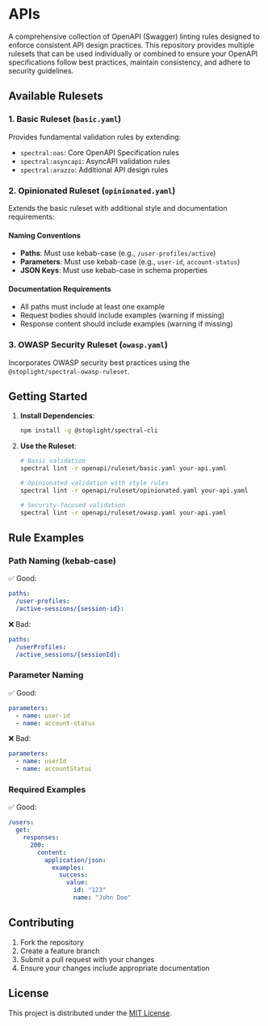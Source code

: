 # APIs


A comprehensive collection of OpenAPI (Swagger) linting rules designed to enforce consistent API design practices. This repository provides multiple rulesets that can be used individually or combined to ensure your OpenAPI specifications follow best practices, maintain consistency, and adhere to security guidelines.

## Available Rulesets

### 1. Basic Ruleset (`basic.yaml`)
Provides fundamental validation rules by extending:
- `spectral:oas`: Core OpenAPI Specification rules
- `spectral:asyncapi`: AsyncAPI validation rules
- `spectral:arazzo`: Additional API design rules

### 2. Opinionated Ruleset (`opinionated.yaml`)
Extends the basic ruleset with additional style and documentation requirements:

#### Naming Conventions
- **Paths**: Must use kebab-case (e.g., `/user-profiles/active`)
- **Parameters**: Must use kebab-case (e.g., `user-id`, `account-status`)
- **JSON Keys**: Must use kebab-case in schema properties

#### Documentation Requirements
- All paths must include at least one example
- Request bodies should include examples (warning if missing)
- Response content should include examples (warning if missing)

### 3. OWASP Security Ruleset (`owasp.yaml`)
Incorporates OWASP security best practices using the `@stoplight/spectral-owasp-ruleset`.

## Getting Started

1. **Install Dependencies**:
   ```bash
   npm install -g @stoplight/spectral-cli
   ```

2. **Use the Ruleset**:
   ```bash
   # Basic validation
   spectral lint -r openapi/ruleset/basic.yaml your-api.yaml

   # Opinionated validation with style rules
   spectral lint -r openapi/ruleset/opinionated.yaml your-api.yaml

   # Security-focused validation
   spectral lint -r openapi/ruleset/owasp.yaml your-api.yaml
   ```

## Rule Examples

### Path Naming (kebab-case)
✅ Good:
```yaml
paths:
  /user-profiles:
  /active-sessions/{session-id}:
```

❌ Bad:
```yaml
paths:
  /userProfiles:
  /active_sessions/{sessionId}:
```

### Parameter Naming
✅ Good:
```yaml
parameters:
  - name: user-id
  - name: account-status
```

❌ Bad:
```yaml
parameters:
  - name: userId
  - name: accountStatus
```

### Required Examples
✅ Good:
```yaml
/users:
  get:
    responses:
      200:
        content:
          application/json:
            examples:
              success:
                value:
                  id: "123"
                  name: "John Doe"
```

## Contributing
1. Fork the repository
2. Create a feature branch
3. Submit a pull request with your changes
4. Ensure your changes include appropriate documentation

## License
This project is distributed under the [MIT License](LICENSE).
